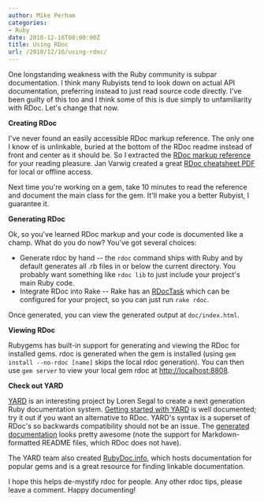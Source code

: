 ```yaml
---
author: Mike Perham
categories:
- Ruby
date: 2010-12-16T00:00:00Z
title: Using RDoc
url: /2010/12/16/using-rdoc/
---
```


One longstanding weakness with the Ruby community is subpar documentation. I think many Rubyists tend to look down on actual API documentation, preferring instead to just read source code directly. I've been guilty of this too and I think some of this is due simply to unfamiliarity with RDoc. Let's change that now.

**Creating RDoc**

I've never found an easily accessible RDoc markup reference. The only one I know of is unlinkable, buried at the bottom of the RDoc readme instead of front and center as it should be. So I extracted the [RDoc markup reference][1] for your reading pleasure. Jan Varwig created a great [RDoc cheatsheet PDF][2] for local or offline access.

Next time you're working on a gem, take 10 minutes to read the reference and document the main class for the gem. It'll make you a better Rubyist, I guarantee it.

**Generating RDoc**

Ok, so you've learned RDoc markup and your code is documented like a champ. What do you do now? You've got several choices:

*   Generate rdoc by hand -- the `rdoc` command ships with Ruby and by default generates all .rb files in or below the current directory. You probably want something like `rdoc lib` to just include your project's main Ruby code.
*   Integrate RDoc into Rake -- Rake has an [RDocTask][3] which can be configured for your project, so you can just run `rake rdoc`.

Once generated, you can view the generated output at `doc/index.html`.

**Viewing RDoc**

Rubygems has built-in support for generating and viewing the RDoc for installed gems. rdoc is generated when the gem is installed (using `gem install --no-rdoc [name]` skips the local rdoc generation). You can then use `gem server` to view your local gem rdoc at <http://localhost:8808>.

**Check out YARD**

[YARD][4] is an interesting project by Loren Segal to create a next generation Ruby documentation system. [Getting started with YARD][5] is well documented; try it out if you want an alternative to RDoc. YARD's syntax is a superset of RDoc's so backwards compatibility should not be an issue. The [generated documentation][6] looks pretty awesome (note the support for Markdown-formatted README files, which RDoc does not have).

The YARD team also created [RubyDoc.info][7], which hosts documentation for popular gems and is a great resource for finding linkable documentation.

I hope this helps de-mystify rdoc for people. Any other rdoc tips, please leave a comment. Happy documenting!

 [1]: http://www.mikeperham.com/wp-content/uploads/2010/12/rdoc.html
 [2]: http://jan.varwig.org/wp-content/uploads/2006/09/Rdoc%20Cheat%20Sheet.pdf
 [3]: http://rake.rubyforge.org/classes/Rake/RDocTask.html
 [4]: http://yardoc.org
 [5]: http://rubydoc.info/docs/yard/file/docs/GettingStarted.md
 [6]: http://rubydoc.info/github/mperham/dalli/master/frames
 [7]: http://rubydoc.info/
